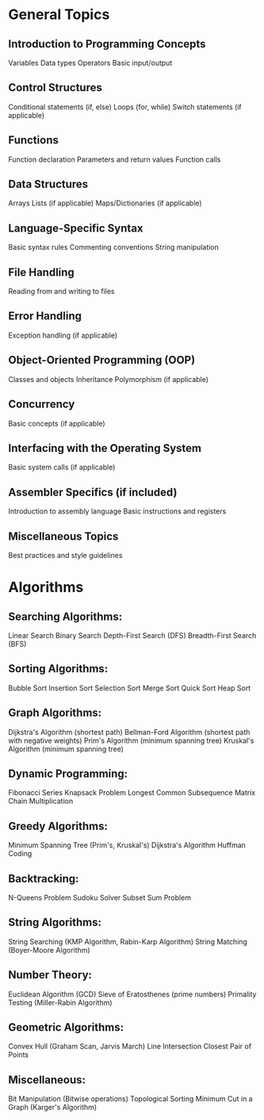 # General Topics

## Introduction to Programming Concepts
Variables
Data types
Operators
Basic input/output
## Control Structures
Conditional statements (if, else)
Loops (for, while)
Switch statements (if applicable)
## Functions
Function declaration
Parameters and return values
Function calls
## Data Structures
Arrays
Lists (if applicable)
Maps/Dictionaries (if applicable)
## Language-Specific Syntax
Basic syntax rules
Commenting conventions
String manipulation
## File Handling
Reading from and writing to files
## Error Handling
Exception handling (if applicable)
## Object-Oriented Programming (OOP)
Classes and objects
Inheritance
Polymorphism (if applicable)
## Concurrency
Basic concepts (if applicable)
## Interfacing with the Operating System
Basic system calls (if applicable)
## Assembler Specifics (if included)
Introduction to assembly language
Basic instructions and registers
## Miscellaneous Topics
Best practices and style guidelines

# Algorithms

## Searching Algorithms:
Linear Search
Binary Search
Depth-First Search (DFS)
Breadth-First Search (BFS)
## Sorting Algorithms:
Bubble Sort
Insertion Sort
Selection Sort
Merge Sort
Quick Sort
Heap Sort
## Graph Algorithms:
Dijkstra's Algorithm (shortest path)
Bellman-Ford Algorithm (shortest path with negative weights)
Prim's Algorithm (minimum spanning tree)
Kruskal's Algorithm (minimum spanning tree)
## Dynamic Programming:
Fibonacci Series
Knapsack Problem
Longest Common Subsequence
Matrix Chain Multiplication
## Greedy Algorithms:
Minimum Spanning Tree (Prim's, Kruskal's)
Dijkstra's Algorithm
Huffman Coding
## Backtracking:
N-Queens Problem
Sudoku Solver
Subset Sum Problem
## String Algorithms:
String Searching (KMP Algorithm, Rabin-Karp Algorithm)
String Matching (Boyer-Moore Algorithm)
## Number Theory:
Euclidean Algorithm (GCD)
Sieve of Eratosthenes (prime numbers)
Primality Testing (Miller-Rabin Algorithm)
## Geometric Algorithms:
Convex Hull (Graham Scan, Jarvis March)
Line Intersection
Closest Pair of Points
## Miscellaneous:
Bit Manipulation (Bitwise operations)
Topological Sorting
Minimum Cut in a Graph (Karger's Algorithm)